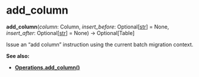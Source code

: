 # add_column

**add_column**(*column*:  Column, *insert_before*:  Optional\[[str]\] = None, *insert_after*:  Optional\[[str]\] = None) → Optional\[Table\]

[str]: https://docs.python.org/3/library/stdtypes.html#str
[Operations.add_column()]: ../zh/06_01_01_add_column.md

Issue an “add column” instruction using the current batch migration context.

**See also:**

* **[Operations.add_column()]**
